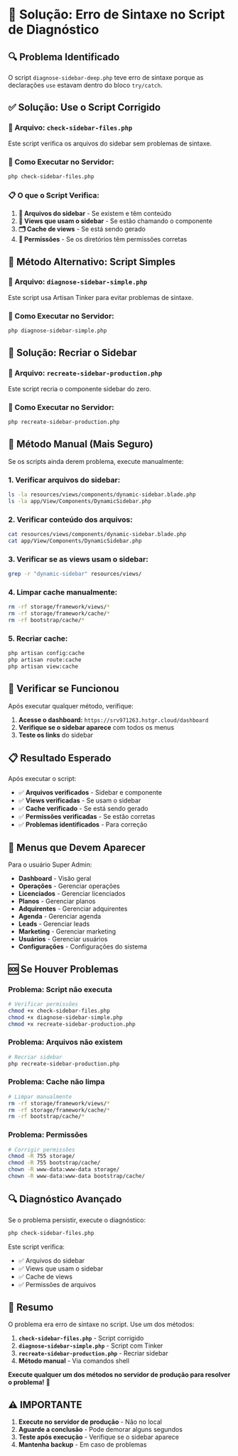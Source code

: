 # 🚀 **Solução: Erro de Sintaxe no Script de Diagnóstico**

## 🔍 **Problema Identificado**

O script `diagnose-sidebar-deep.php` teve erro de sintaxe porque as declarações `use` estavam dentro do bloco `try/catch`.

## ✅ **Solução: Use o Script Corrigido**

### **📁 Arquivo: `check-sidebar-files.php`**

Este script verifica os arquivos do sidebar sem problemas de sintaxe.

### **🔧 Como Executar no Servidor:**

```bash
php check-sidebar-files.php
```

### **📋 O que o Script Verifica:**

1. **📁 Arquivos do sidebar** - Se existem e têm conteúdo
2. **📄 Views que usam o sidebar** - Se estão chamando o componente
3. **🗂️ Cache de views** - Se está sendo gerado
4. **🔐 Permissões** - Se os diretórios têm permissões corretas

## 🚀 **Método Alternativo: Script Simples**

### **📁 Arquivo: `diagnose-sidebar-simple.php`**

Este script usa Artisan Tinker para evitar problemas de sintaxe.

### **🔧 Como Executar no Servidor:**

```bash
php diagnose-sidebar-simple.php
```

## 🚀 **Solução: Recriar o Sidebar**

### **📁 Arquivo: `recreate-sidebar-production.php`**

Este script recria o componente sidebar do zero.

### **🔧 Como Executar no Servidor:**

```bash
php recreate-sidebar-production.php
```

## 🚀 **Método Manual (Mais Seguro)**

Se os scripts ainda derem problema, execute manualmente:

### **1. Verificar arquivos do sidebar:**
```bash
ls -la resources/views/components/dynamic-sidebar.blade.php
ls -la app/View/Components/DynamicSidebar.php
```

### **2. Verificar conteúdo dos arquivos:**
```bash
cat resources/views/components/dynamic-sidebar.blade.php
cat app/View/Components/DynamicSidebar.php
```

### **3. Verificar se as views usam o sidebar:**
```bash
grep -r "dynamic-sidebar" resources/views/
```

### **4. Limpar cache manualmente:**
```bash
rm -rf storage/framework/views/*
rm -rf storage/framework/cache/*
rm -rf bootstrap/cache/*
```

### **5. Recriar cache:**
```bash
php artisan config:cache
php artisan route:cache
php artisan view:cache
```

## 🧪 **Verificar se Funcionou**

Após executar qualquer método, verifique:

1. **Acesse o dashboard:** `https://srv971263.hstgr.cloud/dashboard`
2. **Verifique se o sidebar aparece** com todos os menus
3. **Teste os links** do sidebar

## 📋 **Resultado Esperado**

Após executar o script:

- ✅ **Arquivos verificados** - Sidebar e componente
- ✅ **Views verificadas** - Se usam o sidebar
- ✅ **Cache verificado** - Se está sendo gerado
- ✅ **Permissões verificadas** - Se estão corretas
- ✅ **Problemas identificados** - Para correção

## 🎯 **Menus que Devem Aparecer**

Para o usuário Super Admin:

- **Dashboard** - Visão geral
- **Operações** - Gerenciar operações
- **Licenciados** - Gerenciar licenciados
- **Planos** - Gerenciar planos
- **Adquirentes** - Gerenciar adquirentes
- **Agenda** - Gerenciar agenda
- **Leads** - Gerenciar leads
- **Marketing** - Gerenciar marketing
- **Usuários** - Gerenciar usuários
- **Configurações** - Configurações do sistema

## 🆘 **Se Houver Problemas**

### **Problema: Script não executa**
```bash
# Verificar permissões
chmod +x check-sidebar-files.php
chmod +x diagnose-sidebar-simple.php
chmod +x recreate-sidebar-production.php
```

### **Problema: Arquivos não existem**
```bash
# Recriar sidebar
php recreate-sidebar-production.php
```

### **Problema: Cache não limpa**
```bash
# Limpar manualmente
rm -rf storage/framework/views/*
rm -rf storage/framework/cache/*
rm -rf bootstrap/cache/*
```

### **Problema: Permissões**
```bash
# Corrigir permissões
chmod -R 755 storage/
chmod -R 755 bootstrap/cache/
chown -R www-data:www-data storage/
chown -R www-data:www-data bootstrap/cache/
```

## 🔍 **Diagnóstico Avançado**

Se o problema persistir, execute o diagnóstico:

```bash
php check-sidebar-files.php
```

Este script verifica:
- ✅ Arquivos do sidebar
- ✅ Views que usam o sidebar
- ✅ Cache de views
- ✅ Permissões de arquivos

## 🎉 **Resumo**

O problema era erro de sintaxe no script. Use um dos métodos:

1. **`check-sidebar-files.php`** - Script corrigido
2. **`diagnose-sidebar-simple.php`** - Script com Tinker
3. **`recreate-sidebar-production.php`** - Recriar sidebar
4. **Método manual** - Via comandos shell

**Execute qualquer um dos métodos no servidor de produção para resolver o problema!** 🚀

## ⚠️ **IMPORTANTE**

1. **Execute no servidor de produção** - Não no local
2. **Aguarde a conclusão** - Pode demorar alguns segundos
3. **Teste após execução** - Verifique se o sidebar aparece
4. **Mantenha backup** - Em caso de problemas
